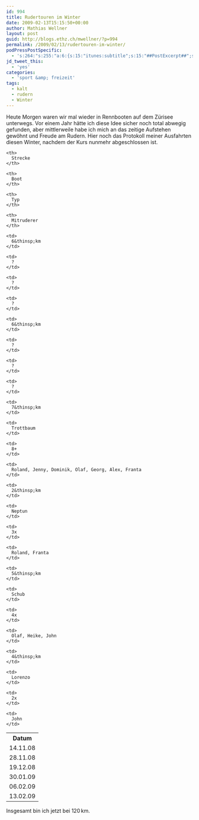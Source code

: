 ```yaml
---
id: 994
title: Rudertouren im Winter
date: 2009-02-13T15:15:50+00:00
author: Mathias Wellner
layout: post
guid: http://blogs.ethz.ch/mwellner/?p=994
permalink: /2009/02/13/rudertouren-im-winter/
podPressPostSpecific:
  - 's:264:"s:255:"a:6:{s:15:"itunes:subtitle";s:15:"##PostExcerpt##";s:14:"itunes:summary";s:15:"##PostExcerpt##";s:15:"itunes:keywords";s:17:"##WordPressCats##";s:13:"itunes:author";s:10:"##Global##";s:15:"itunes:explicit";s:7:"Default";s:12:"itunes:block";s:7:"Default";}";";'
jd_tweet_this:
  - 'yes'
categories:
  - 'sport &amp; freizeit'
tags:
  - kalt
  - rudern
  - Winter
---
```

Heute Morgen waren wir mal wieder in Rennbooten auf dem Z&uuml;risee unterwegs. Vor einem Jahr h&auml;tte ich diese Idee sicher noch total abwegig gefunden, aber mittlerweile habe ich mich an das zeitige Aufstehen gew&ouml;hnt und Freude am Rudern. Hier noch das Protokoll meiner Ausfahrten diesen Winter, nachdem der Kurs nunmehr abgeschlossen ist.

<table cellpadding="5">
  <tr>
    <th>
      Datum
    </th>
    
    <th>
      Strecke
    </th>
    
    <th>
      Boot
    </th>
    
    <th>
      Typ
    </th>
    
    <th>
      Mitruderer
    </th>
  </tr>
  
  <tr>
    <td>
      14.11.08
    </td>
    
    <td>
      6&thinsp;km
    </td>
    
    <td>
      ?
    </td>
    
    <td>
      ?
    </td>
    
    <td>
      ?
    </td>
  </tr>
  
  <tr>
    <td>
      28.11.08
    </td>
    
    <td>
      6&thinsp;km
    </td>
    
    <td>
      ?
    </td>
    
    <td>
      ?
    </td>
    
    <td>
      ?
    </td>
  </tr>
  
  <tr>
    <td>
      19.12.08
    </td>
    
    <td>
      7&thinsp;km
    </td>
    
    <td>
      Trottbaum
    </td>
    
    <td>
      8+
    </td>
    
    <td>
      Roland, Jenny, Dominik, Olaf, Georg, Alex, Franta
    </td>
  </tr>
  
  <tr>
    <td>
      30.01.09
    </td>
    
    <td>
      2&thinsp;km
    </td>
    
    <td>
      Neptun
    </td>
    
    <td>
      3x
    </td>
    
    <td>
      Roland, Franta
    </td>
  </tr>
  
  <tr>
    <td>
      06.02.09
    </td>
    
    <td>
      5&thinsp;km
    </td>
    
    <td>
      Schub
    </td>
    
    <td>
      4x
    </td>
    
    <td>
      Olaf, Heike, John
    </td>
  </tr>
  
  <tr>
    <td>
      13.02.09
    </td>
    
    <td>
      4&thinsp;km
    </td>
    
    <td>
      Lorenzo
    </td>
    
    <td>
      2x
    </td>
    
    <td>
      John
    </td>
  </tr>
</table>

Insgesamt bin ich jetzt bei 120&thinsp;km.